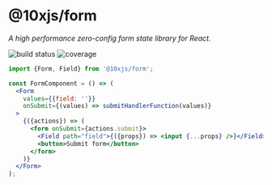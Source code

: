 # @10xjs/form

_A high performance zero-config form state library for React._

![build status](http://img.shields.io/travis/10xjs/form/master.svg?style=flat)
![coverage](http://img.shields.io/coveralls/10xjs/form/master.svg?style=flat)

```jsx
import {Form, Field} from '@10xjs/form';

const FormComponent = () => (
  <Form
    values={{field: ''}}
    onSubmit={(values) => submitHandlerFunction(values)}
  >
    {({actions}) => (
      <form onSubmit={actions.submit}>
        <Field path="field">{({props}) => <input {...props} />}</Field>
        <button>Submit form</button>
      </form>
    )}
  </Form>
);
```
